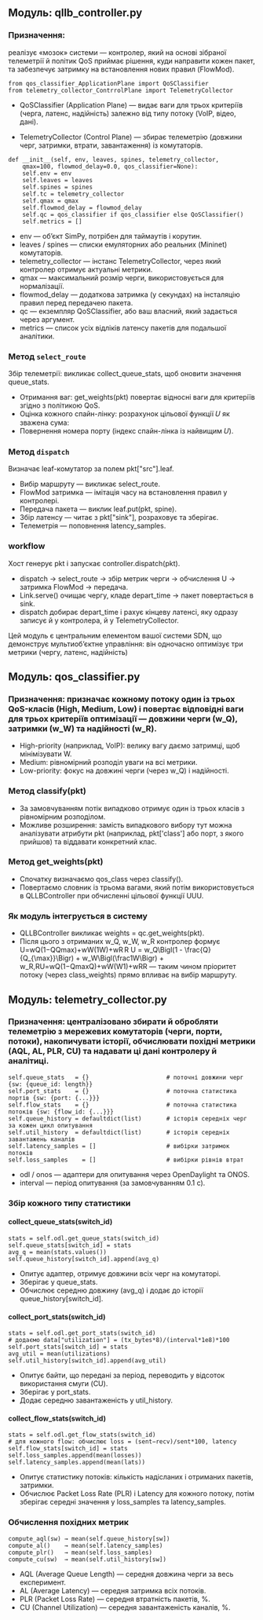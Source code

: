 ## Модуль: qllb_controller.py
### Призначення: 
реалізує «мозок» системи — контролер, який на основі зібраної телеметрії й політик QoS приймає рішення, куди направити кожен пакет, та забезпечує затримку на встановлення нових правил (FlowMod).

```
from qos_classifier_ApplicationPlane import QoSClassifier
from telemetry_collector_ContrrolPlane import TelemetryCollector
```
- QoSClassifier (Application Plane) — видає ваги для трьох критеріїв (черга, латенс, надійність) залежно від типу потоку (VoIP, відео, дані).

- TelemetryCollector (Control Plane) — збирає телеметрію (довжини черг, затримки, втрати, завантаження) із комутаторів.


```
def __init__(self, env, leaves, spines, telemetry_collector,
    qmax=100, flowmod_delay=0.0, qos_classifier=None):
    self.env = env
    self.leaves = leaves
    self.spines = spines
    self.tc = telemetry_collector
    self.qmax = qmax
    self.flowmod_delay = flowmod_delay
    self.qc = qos_classifier if qos_classifier else QoSClassifier()
    self.metrics = []
```

- env — об’єкт SimPy, потрібен для таймаутів і корутин.
- leaves / spines — списки емуляторних або реальних (Mininet) комутаторів.
- telemetry_collector — інстанс TelemetryCollector, через який контролер отримує актуальні метрики.
- qmax — максимальний розмір черги, використовується для нормалізації.
- flowmod_delay — додаткова затримка (у секундах) на інсталяцію правил перед передачею пакета.
- qc — екземпляр QoSClassifier, або ваш власний, який задається через аргумент.
- metrics — список усіх відліків латенсу пакетів для подальшої аналітики.

### Метод `select_route`

Збір телеметрії: викликає collect_queue_stats, щоб оновити значення queue_stats.
- Отримання ваг: get_weights(pkt) повертає відносні ваги для критеріїв згідно з політикою QoS.
- Оцінка кожного спайн-лінку: розрахунок цільової функції 𝑈 як зважена сума:
- Повернення номера порту (індекс спайн-лінка із найвищим 𝑈).

### Метод `dispatch`

Визначає leaf-комутатор за полем pkt["src"].leaf.

- Вибір маршруту — викликає select_route.
- FlowMod затримка — імітація часу на встановлення правил у контролері.
- Передача пакета — виклик leaf.put(pkt, spine).
- Збір латенсу — читає з pkt["sink"], розраховує та зберігає.
- Телеметрія — поповнення latency_samples.


### workflow
Хост генерує pkt і запускає controller.dispatch(pkt).

- dispatch → select_route → збір метрик черги → обчислення U → затримка FlowMod → передача.
- Link.serve() очищає чергу, кладе depart_time → пакет повертається в sink.
- dispatch добирає depart_time і рахує кінцеву латенсі, яку одразу записує й у контролера, й у TelemetryCollector.

Цей модуль є центральним елементом вашої системи SDN, що демонструє мультиоб’єктне управління: він одночасно оптимізує три метрики (чергу, латенс, надійність)



## Модуль: qos_classifier.py
### Призначення: призначає кожному потоку один із трьох QoS-класів (High, Medium, Low) і повертає відповідні ваги для трьох критеріїв оптимізації — довжини черги (w_Q), затримки (w_W) та надійності (w_R).

- High-priority (наприклад, VoIP): велику вагу даємо затримці, щоб мінімізувати W.
- Medium: рівномірний розподіл уваги на всі метрики.
- Low-priority: фокус на довжині черги (через w_Q) і надійності.

### Метод classify(pkt)

- За замовчуванням потік випадково отримує один із трьох класів з рівномірним розподілом.
- Можливе розширення: замість випадкового вибору тут можна аналізувати атрибути pkt (наприклад, pkt['class'] або порт, з якого прийшов) та віддавати конкретний клас.


### Метод get_weights(pkt)

- Спочатку визначаємо qos_class через classify().
- Повертаємо словник із трьома вагами, який потім використовується в QLLBController при обчисленні цільової функції UUU.


### Як модуль інтегрується в систему
- QLLBController викликає weights = qc.get_weights(pkt).
- Після цього з отриманих w_Q, w_W, w_R контролер формує
U=wQ(1−QQmax⁡)+wW(1W)+wR R U = w_Q\Bigl(1 - \frac{Q}{Q_{\max}}\Bigr) + w_W\Bigl(\frac1W\Bigr) + w_R\,RU=wQ(1−QmaxQ)+wW(W1)+wRR 
— таким чином пріоритет потоку (через class_weights) прямо впливає на вибір маршруту.


## Модуль: telemetry_collector.py
### Призначення: централізовано збирати й обробляти телеметрію з мережевих комутаторів (черги, порти, потоки), накопичувати історії, обчислювати похідні метрики (AQL, AL, PLR, CU) та надавати ці дані контролеру й аналітиці.


```
self.queue_stats   = {}                      # поточні довжини черг {sw: {queue_id: length}}
self.port_stats    = {}                      # поточна статистика портів {sw: {port: {...}}}
self.flow_stats    = {}                      # поточна статистика потоків {sw: {flow_id: {...}}}
self.queue_history = defaultdict(list)       # історія середніх черг за кожен цикл опитування
self.util_history  = defaultdict(list)       # історія середніх завантажень каналів
self.latency_samples = []                    # вибірки затримок потоків
self.loss_samples    = []                    # вибірки рівнів втрат
```

- odl / onos — адаптери для опитування через OpenDaylight та ONOS.
- interval — період опитування (за замовчуванням 0.1 с).

### Збір кожного типу статистики

#### collect_queue_stats(switch_id)
```
stats = self.odl.get_queue_stats(switch_id)
self.queue_stats[switch_id] = stats
avg_q = mean(stats.values())
self.queue_history[switch_id].append(avg_q)
```

- Опитує адаптер, отримує довжини всіх черг на комутаторі.
- Зберігає у queue_stats.
- Обчислює середню довжину (avg_q) і додає до історії queue_history[switch_id].

#### collect_port_stats(switch_id)
```
stats = self.odl.get_port_stats(switch_id)
# додаємо data["utilization"] = (tx_bytes*8)/(interval*1e8)*100
self.port_stats[switch_id] = stats
avg_util = mean(utilizations)
self.util_history[switch_id].append(avg_util)
```

- Опитує байти, що передані за період, переводить у відсоток використання смуги (CU).
- Зберігає у port_stats.
- Додає середню завантаженість у util_history.

#### collect_flow_stats(switch_id)
```
stats = self.odl.get_flow_stats(switch_id)
# для кожного flow: обчислює loss = (sent−recv)/sent*100, latency
self.flow_stats[switch_id] = stats
self.loss_samples.append(mean(losses))
self.latency_samples.append(mean(lats))
```

- Опитує статистику потоків: кількість надісланих і отриманих пакетів, затримки.
- Обчислює Packet Loss Rate (PLR) і Latency для кожного потоку, потім зберігає середні значення у loss_samples та latency_samples.

### Обчислення похідних метрик
```
compute_aql(sw) → mean(self.queue_history[sw])
compute_al()    → mean(self.latency_samples)
compute_plr()   → mean(self.loss_samples)
compute_cu(sw)  → mean(self.util_history[sw])
```
- AQL (Average Queue Length) — середня довжина черги за весь експеримент.
- AL (Average Latency) — середня затримка всіх потоків.
- PLR (Packet Loss Rate) — середня втратність пакетів, %.
- CU (Channel Utilization) — середня завантаженість каналів, %.


